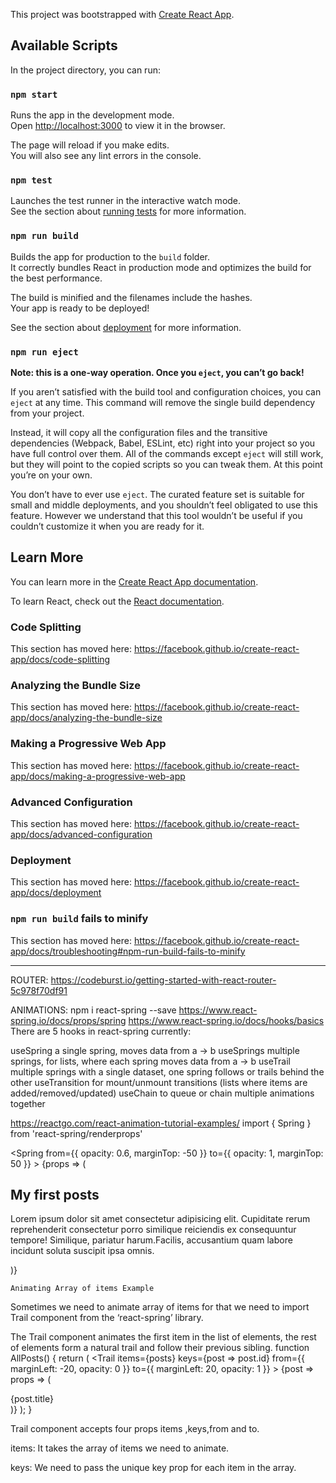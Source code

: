 This project was bootstrapped with [Create React App](https://github.com/facebook/create-react-app).

## Available Scripts

In the project directory, you can run:

### `npm start`

Runs the app in the development mode.<br>
Open [http://localhost:3000](http://localhost:3000) to view it in the browser.

The page will reload if you make edits.<br>
You will also see any lint errors in the console.

### `npm test`

Launches the test runner in the interactive watch mode.<br>
See the section about [running tests](https://facebook.github.io/create-react-app/docs/running-tests) for more information.

### `npm run build`

Builds the app for production to the `build` folder.<br>
It correctly bundles React in production mode and optimizes the build for the best performance.

The build is minified and the filenames include the hashes.<br>
Your app is ready to be deployed!

See the section about [deployment](https://facebook.github.io/create-react-app/docs/deployment) for more information.

### `npm run eject`

**Note: this is a one-way operation. Once you `eject`, you can’t go back!**

If you aren’t satisfied with the build tool and configuration choices, you can `eject` at any time. This command will remove the single build dependency from your project.

Instead, it will copy all the configuration files and the transitive dependencies (Webpack, Babel, ESLint, etc) right into your project so you have full control over them. All of the commands except `eject` will still work, but they will point to the copied scripts so you can tweak them. At this point you’re on your own.

You don’t have to ever use `eject`. The curated feature set is suitable for small and middle deployments, and you shouldn’t feel obligated to use this feature. However we understand that this tool wouldn’t be useful if you couldn’t customize it when you are ready for it.

## Learn More

You can learn more in the [Create React App documentation](https://facebook.github.io/create-react-app/docs/getting-started).

To learn React, check out the [React documentation](https://reactjs.org/).

### Code Splitting

This section has moved here: https://facebook.github.io/create-react-app/docs/code-splitting

### Analyzing the Bundle Size

This section has moved here: https://facebook.github.io/create-react-app/docs/analyzing-the-bundle-size

### Making a Progressive Web App

This section has moved here: https://facebook.github.io/create-react-app/docs/making-a-progressive-web-app

### Advanced Configuration

This section has moved here: https://facebook.github.io/create-react-app/docs/advanced-configuration

### Deployment

This section has moved here: https://facebook.github.io/create-react-app/docs/deployment

### `npm run build` fails to minify

This section has moved here: https://facebook.github.io/create-react-app/docs/troubleshooting#npm-run-build-fails-to-minify


-----------------------------
ROUTER:
https://codeburst.io/getting-started-with-react-router-5c978f70df91

ANIMATIONS:
npm i react-spring --save
https://www.react-spring.io/docs/props/spring
https://www.react-spring.io/docs/hooks/basics
There are 5 hooks in react-spring currently:

useSpring a single spring, moves data from a -> b
useSprings multiple springs, for lists, where each spring moves data from a -> b
useTrail multiple springs with a single dataset, one spring follows or trails behind the other
useTransition for mount/unmount transitions (lists where items are added/removed/updated)
useChain to queue or chain multiple animations together

https://reactgo.com/react-animation-tutorial-examples/
import { Spring } from 'react-spring/renderprops'

<Spring
      from={{ opacity: 0.6, marginTop: -50 }}
      to={{ opacity: 1, marginTop: 50 }}
    >
      {props => (
        <div style={props} className="App">
          <article className="post">
            <h1>My first posts</h1>
            <p>
              Lorem ipsum dolor sit amet consectetur adipisicing elit.
              Cupiditate rerum reprehenderit consectetur porro similique
              reiciendis ex consequuntur tempore! Similique, pariatur
              harum.Facilis, accusantium quam labore incidunt soluta
              suscipit ipsa omnis.
            </p>
          </article>
        </div>
      )}
    </Spring>

    Animating Array of items Example
Sometimes we need to animate array of items for that we need to import Trail component from the ‘react-spring’ library.

The Trail component animates the first item in the list of elements, the rest of elements form a natural trail and follow their previous sibling.
function AllPosts() {
  return (
    <Trail
      items={posts}
      keys={post => post.id}
      from={{ marginLeft: -20, opacity: 0 }}
      to={{ marginLeft: 20, opacity: 1 }}
    >
      {post => props => (
        <div style={props} className="post">
             {post.title}
        </div>
      )}
    </Trail>
  );
}

Trail component accepts four props items ,keys,from and to.

items: It takes the array of items we need to animate.

keys: We need to pass the unique key prop for each item in the array.
